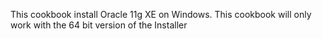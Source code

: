 This cookbook install Oracle 11g XE on Windows. 
This cookbook will only work with the 64 bit version of the Installer
